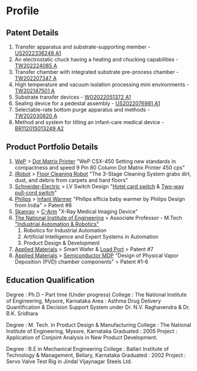 # Profile
## Patent Details
1. Transfer apparatus and substrate-supporting member -  [US2022336248 A1](https://worldwide.espacenet.com/publicationDetails/biblio?DB=EPODOC&II=0&ND=3&adjacent=true&locale=en_EP&FT=D&date=20221020&CC=US&NR=2022336248A1&KC=A1#)
2. An electrostatic chuck having a heating and chucking capabilities - [TW202224085 A](https://worldwide.espacenet.com/publicationDetails/biblio?DB=EPODOC&II=1&ND=3&adjacent=true&locale=en_EP&FT=D&date=20220616&CC=TW&NR=202224085A&KC=A#)
3. Transfer chamber with integrated substrate pre-process chamber - [TW202207347 A](https://worldwide.espacenet.com/publicationDetails/biblio?DB=EPODOC&II=2&ND=3&adjacent=true&locale=en_EP&FT=D&date=20220216&CC=TW&NR=202207347A&KC=A#)
4. High temperature and vacuum isolation processing mini environments - [TW202147501 A](https://worldwide.espacenet.com/publicationDetails/biblio?DB=EPODOC&II=3&ND=3&adjacent=true&locale=en_EP&FT=D&date=20211216&CC=TW&NR=202147501A&KC=A#)
5. Substrate transfer devices - [WO2022051372 A1](https://worldwide.espacenet.com/publicationDetails/biblio?DB=EPODOC&II=4&ND=3&adjacent=true&locale=en_EP&FT=D&date=20220310&CC=WO&NR=2022051372A1&KC=A1#) 
6. Sealing device for a pedestal assembly  - [US2022076981 A1](https://worldwide.espacenet.com/publicationDetails/biblio?DB=EPODOC&II=5&ND=3&adjacent=true&locale=en_EP&FT=D&date=20220310&CC=US&NR=2022076981A1&KC=A1#) 
7. Selectable-rate bottom purge apparatus and methods - [TW202030820 A](https://worldwide.espacenet.com/publicationDetails/biblio?DB=EPODOC&II=0&ND=3&adjacent=true&locale=en_EP&FT=D&date=20200816&CC=TW&NR=202030820A&KC=A#)
8. Method and system for tilting an infant-care medical device - [BR112015013249 A2](https://worldwide.espacenet.com/publicationDetails/biblio?DB=EPODOC&II=1&ND=3&adjacent=true&locale=en_EP&FT=D&date=20170711&CC=BR&NR=112015013249A2&KC=A2#)

## Product Portfolio Details 
1. [WeP](https://wepdigital.com/) > [Dot Matrix Printer](https://www.amazon.in/Wep-WeP-CSX450-Printer/dp/B00652BOQG) "WeP CSX-450 Setting new standards in compactness and speed 9 Pin 80 Column Dot Matrix Printer 450 cps" 
2. [iRobot](https://www.irobot.com/) > [Floor Cleaning Robot](https://www.amazon.in/iRobot-Roomba-680-Vacuum-Cleaning/dp/B01IEEVDIQ) "The 3-Stage Cleaning System grabs dirt, dust, and debris from carpets and hard floors" 
3. [Schneider-Electric](https://www.se.com/in/en/) > LV Switch Design "[Hotel card switch](https://www.amazon.in/Schneider-Electric-Livia-Electronic-Card-Switch/dp/B08DS761KW) & [Two-way pull-cord switch](https://www.se.com/ae/en/product/MTN436600/twoway-pullcord-switch-insert-twoway/)"
4. [Philips](https://www.philips.co.in/) > [Infant Warmer](https://www.designboom.com/project/philips-efficia-baby-warmer/) "Philips efficia baby warmer by Philips Design from India" > Patent #8 
5. [Skanray](https://www.skanray.com) > [C-Arm](https://www.skanray.com/?q=content/skan-c) "X-Ray Medical Imaging Device"
6. [The National Institute of Engineering](https://nie.ac.in/) > Associate Professor - M.Tech ["Industrial Automation & Robotics"](https://nie.ac.in/wp-content/uploads/2021/01/M-Tech-IAR-Syllabus-AY-2020-2022-Final-revised-converted-1.pdf) 
    1. Robotics for Industrial Automation 
    2. Artificial Intelligence and Expert Systems in Automation 
    3. Product Design & Development
7. [Applied Materials](https://www.appliedmaterials.com/) > Smart Wafer & [Load Port](https://www.ebay.com/itm/304517552227) > Patent #7 
8. [Applied Materials](https://www.appliedmaterials.com/) > [Semiconductor MDP](https://www.appliedmaterials.com/in/en/semiconductor/semiconductor-products.html) "Design of Physical Vapor Deposition (PVD) chamber components" > Patent #1-6   

## Education Qualification 

Degree		    : Ph.D – Part time (Under progress) 
College		    : The National Institute of Engineering, Mysore, Karnataka
Area			: Asthma Drug Delivery Quantification & Decision Support System under Dr. N.V. Raghavendra & Dr. B.K. Sridhara

Degree		    :  M. Tech. in Product Design & Manufacturing
College		    :  The National Institute of Engineering, Mysore, Karnataka 
Graduated   	:  2005 
Project			:  Application of Conjoint Analysis in New Product Development.

Degree		    :  B.E in Mechanical Engineering
College		    :  Ballari Institute of Technology & Management, Bellary, Karnataka 
Graduated   	:  2002
Project			:  Servo Valve Test Rig in Jindal Vijaynagar Steels Ltd. 
